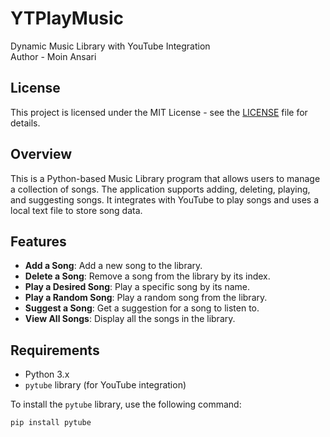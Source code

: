 # YTPlayMusic
Dynamic Music Library with YouTube Integration
<br>Author - Moin Ansari
## License

This project is licensed under the MIT License - see the [LICENSE](LICENSE) file for details.


## Overview

This is a Python-based Music Library program that allows users to manage a collection of songs. The application supports adding, deleting, playing, and suggesting songs. It integrates with YouTube to play songs and uses a local text file to store song data.

## Features

- **Add a Song**: Add a new song to the library.
- **Delete a Song**: Remove a song from the library by its index.
- **Play a Desired Song**: Play a specific song by its name.
- **Play a Random Song**: Play a random song from the library.
- **Suggest a Song**: Get a suggestion for a song to listen to.
- **View All Songs**: Display all the songs in the library.

## Requirements

- Python 3.x
- `pytube` library (for YouTube integration)

To install the `pytube` library, use the following command:

```bash
pip install pytube


